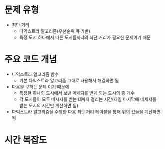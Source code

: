 # 문제 유형
- 최단 거리
  - 다익스트라 알고리즘(우선순위 큐 기반)
  - 특정 도시 하나에서 다른 도시들까지의 최단 거리가 필요한 문제이기 때문 
# 주요 코드 개념
- 다익스트라 알고리즘 함수
  - 기본 다익스트라 알고리즘 그대로 사용해서 해결하면 됨
- 다음을 구하는 문제 이기 때문에
  - 특정한 하나의 도시에서 보낸 메세지를 받게 되는 도시의 총 개수
  - 각 도시들이 모두 메시지를 받는 데까지 걸리는 시간(제일 마지막에 메세지를 받는 도시의 시간만 계산하면 됨)
- 다익스트라 알고리즘을 수행한 다음 최단 거리 테이블을 통해 위의 값들을 계산하면 됨 
# 시간 복잡도 
